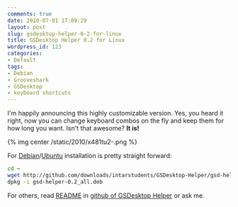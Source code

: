 ```yaml
---
comments: true
date: 2010-07-01 17:09:29
layout: post
slug: gsdesktop-helper-0-2-for-linux
title: GSDesktop Helper 0.2 for Linux
wordpress_id: 123
categories:
- Default
tags:
- Debian
- Grooveshark
- GSDesktop
- keyboard shortcuts
---
```


I'm happily announcing this highly customizable version. Yes, you heard it right, now you can change keyboard combos on the fly and keep them for how long you want. Isn't that awesome? **It is!**

{% img center /static/2010/x481tu2-.png %}

For [Debian](http://www.debian.org/)/[Ubuntu](http://www.ubuntu.com/) installation is pretty straight forward:

```bash
cd ~
wget http://github.com/downloads/intarstudents/GSDesktop-Helper/gsd-helper-0.2_all.deb
dpkg -i gsd-helper-0.2_all.deb
```

For others, read [README](http://github.com/intarstudents/GSDesktop-Helper/blob/master/README) in [github of GSDesktop Helper](http://github.com/intarstudents/GSDesktop-Helper) or ask me.
